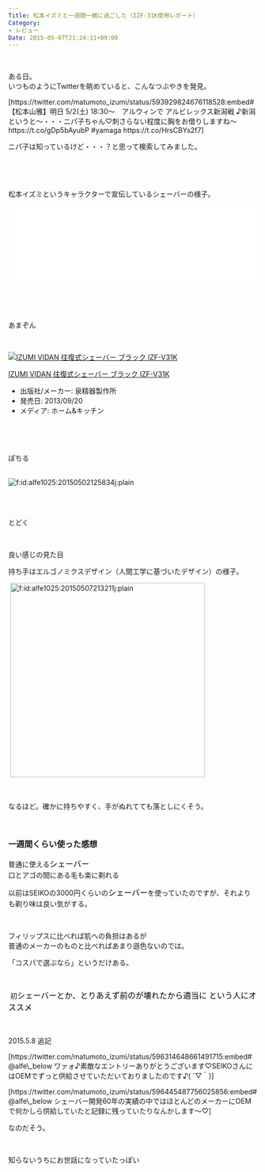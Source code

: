 ```yaml
---
Title: 松本イズミと一週間一緒に過ごした（IZF-31K使用レポート）
Category:
- レビュー
Date: 2015-05-07T21:24:11+09:00
---
```


<p> </p>
<p>ある日。<br />いつものようにTwitterを眺めていると、こんなつぶやきを発見。</p>
<p>[https://twitter.com/matumoto_izumi/status/593929824676118528:embed#【松本山雅】明日 5/2(土) 18:30～　アルウィンで アルビレックス新潟戦 ♪新潟というと～・・・ニパ子ちゃん♡刺さらない程度に胸をお借りしますね～https://t.co/gDp5bAyubP #yamaga https://t.co/HrsCBYs2f7]</p>
<p>ニパ子は知っているけど・・・？と思って検索してみました。</p>
<p> </p>
<p><!-- more --></p>
<p> </p>
<p>松本イズミというキャラクターで宣伝しているシェーバーの様子。</p>
<p><iframe class="embed-card embed-webcard" style="display: block; width: 100%; height: 155px; max-width: 500px; margin: auto;" title="松本イズミプロジェクト" src="//hatenablog-parts.com/embed?url=https%3A%2F%2Fwww.izumi-products.co.jp%2Fproducts%2Fizumi%2F" frameborder="0" scrolling="no">&amp;lt;a href="https://www.izumi-products.co.jp/products/izumi/" data-mce-href="https://www.izumi-products.co.jp/products/izumi/"&amp;gt;松本イズミプロジェクト&amp;lt;/a&amp;gt;</iframe></p>
<p> </p>
<p> </p>
<p>あまぞん</p>
<p> </p>
<div class="freezed">
<div class="external-link-detail"><a href="https://www.amazon.co.jp/exec/obidos/ASIN/B00F04GDRK/ab1025-22/"><img class="external-link-detail-image" title="IZUMI VIDAN 往復式シェーバー ブラック IZF-V31K" src="https://ecx.images-amazon.com/images/I/411iQf0lVxL._SL160_.jpg" alt="IZUMI VIDAN 往復式シェーバー ブラック IZF-V31K" /></a>
<div class="external-link-detail-info">
<p class="external-link-detail-title"><a href="https://www.amazon.co.jp/exec/obidos/ASIN/B00F04GDRK/ab1025-22/">IZUMI VIDAN 往復式シェーバー ブラック IZF-V31K</a></p>
<ul>
<li><span class="external-link-detail-label">出版社/メーカー:</span> 泉精器製作所</li>
<li><span class="external-link-detail-label">発売日:</span> 2013/09/20</li>
<li><span class="external-link-detail-label">メディア:</span> ホーム&amp;キッチン</li>
</ul>
</div>
<div class="external-link-detail-foot"> </div>
</div>
</div>
<p> </p>
<p>ぽちる<br /><br /></p>
<p><img class="hatena-fotolife" title="f:id:alfe1025:20150502125834j:plain" src="https://cdn-ak.f.st-hatena.com/images/fotolife/a/alfe1025/20150502/20150502125834.jpg" alt="f:id:alfe1025:20150502125834j:plain" /></p>
<p><br /><br /></p>
<p>とどく</p>
<p> </p>
<p>良い感じの見た目</p>
<p>持ち手はエルゴノミクスデザイン（人間工学に基づいたデザイン）の様子。</p>
<p> <img class="hatena-fotolife" title="f:id:alfe1025:20150507213211j:plain" src="https://cdn-ak.f.st-hatena.com/images/fotolife/a/alfe1025/20150507/20150507213211.jpg" alt="f:id:alfe1025:20150507213211j:plain" width="393" /></p>
<p> </p>
<p>なるほど。確かに持ちやすく、手がぬれてても落としにくそう。</p>
<p> </p>

### 一週間くらい使った感想

<p>普通に使える<span style="color: #000000; font-family: 'Helvetica Neue', Helvetica, Arial, 'ヒラギノ角ゴ Pro W3', 'Hiragino Kaku Gothic Pro', メイリオ, Meiryo, 'ＭＳ Ｐゴシック', 'MS PGothic', sans-serif; font-size: 16px; font-style: normal; font-variant: normal; font-weight: normal; letter-spacing: normal; line-height: 24px; orphans: auto; text-align: start; text-indent: 0px; text-transform: none; white-space: normal; widows: 1; word-spacing: 0px; -webkit-text-stroke-width: 0px; display: inline !important; float: none; background-color: #ffffff;">シェーバー</span><br />口とアゴの間にある毛も楽に剃れる</p>
<p>以前はSEIKOの3000円くらいの<span style="color: #000000; font-family: 'Helvetica Neue', Helvetica, Arial, 'ヒラギノ角ゴ Pro W3', 'Hiragino Kaku Gothic Pro', メイリオ, Meiryo, 'ＭＳ Ｐゴシック', 'MS PGothic', sans-serif; font-size: 16px; font-style: normal; font-variant: normal; font-weight: normal; letter-spacing: normal; line-height: 24px; orphans: auto; text-align: start; text-indent: 0px; text-transform: none; white-space: normal; widows: 1; word-spacing: 0px; -webkit-text-stroke-width: 0px; display: inline !important; float: none; background-color: #ffffff;">シェーバー</span>を使っていたのですが、それよりも剃り味は良い気がする。</p>
<p> </p>
<p>フィリップスに比べれば肌への負担はあるが<br />普通のメーカーのものと比べればあまり遜色ないのでは。</p>
<p>「コスパで選ぶなら」というだけある。</p>
<p> </p>
<p> 初<span style="color: #000000; font-family: 'Helvetica Neue', Helvetica, Arial, 'ヒラギノ角ゴ Pro W3', 'Hiragino Kaku Gothic Pro', メイリオ, Meiryo, 'ＭＳ Ｐゴシック', 'MS PGothic', sans-serif; font-size: 16px; font-style: normal; font-variant: normal; font-weight: normal; letter-spacing: normal; line-height: 24px; orphans: auto; text-align: start; text-indent: 0px; text-transform: none; white-space: normal; widows: 1; word-spacing: 0px; -webkit-text-stroke-width: 0px; display: inline !important; float: none; background-color: #ffffff;">シェーバーとか、とりあえず前のが壊れたから適当に という人にオススメ</span></p>
<p> </p>
<p>2015.5.8 追記</p>
<p>[https://twitter.com/matumoto_izumi/status/596314648661491715:embed#@alfe\_below ワァォ♪素敵なエントリーありがとうございます♡SEIKOさんにはOEMでずっと供給させていただいておりましたのです♪( ´▽｀)]</p>
<p>[https://twitter.com/matumoto_izumi/status/596445487756025856:embed#@alfe\_below シェーバー開発60年の実績の中ではほとんどのメーカーにOEMで何かしら供給していたと記録に残っていたりなんかします～♡]</p>
<p>なのだそう。</p>
<p> </p>
<p>知らないうちにお世話になっていたっぽい</p>
<p> </p>
